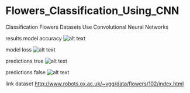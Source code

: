 # Flowers_Classification_Using_CNN
 Classification Flowers Datasets Use Convolutional Neural Networks
 
 results
 model accuracy
 ![alt text](https://github.com/miftakhlaziz/Flowers_Classification_Using_CNNs/blob/master/results/model_train.png)
 
 model loss
 ![alt text](https://github.com/miftakhlaziz/Flowers_Classification_Using_CNNs/blob/master/results/model_loss.png)
 
 predictions true
 ![alt text](https://github.com/miftakhlaziz/Flowers_Classification_Using_CNNs/blob/master/results/true_predictions.png)
 
 predictions false
 ![alt text](https://github.com/miftakhlaziz/Flowers_Classification_Using_CNNs/blob/master/results/false_predictions.png)
 
 link dataset http://www.robots.ox.ac.uk/~vgg/data/flowers/102/index.html
